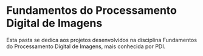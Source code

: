 # Fundamentos do Processamento Digital de Imagens
Esta pasta se dedica aos projetos desenvolvidos na disciplina Fundamentos do Processamento Digital de Imagens, mais conhecida por PDI.
